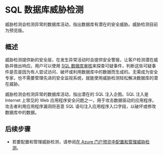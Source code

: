 <properties
    pageTitle="威胁检测 - Azure SQL 数据库 | Azure"
    description="威胁检测会检测异常的数据库活动，指出数据库有潜在的安全威胁。"
    services="sql-database"
    documentationcenter=""
    author="ronitr"
    manager="jhubbard"
    editor="v-romcal" />
<tags
    ms.assetid="b50d232a-4225-46ed-91e7-75288f55ee84"
    ms.service="sql-database"
    ms.custom="secure and protect"
    ms.devlang="NA"
    ms.topic="article"
    ms.tgt_pltfrm="NA"
    ms.workload="data-services"
    ms.date="07/10/2016"
    wacn.date="03/24/2017"
    ms.author="ronmat; ronitr" />  


# SQL 数据库威胁检测

威胁检测会检测异常的数据库活动，指出数据库有潜在的安全威胁。威胁检测目前为预览版。

## 概述

威胁检测提供新的安全层，在发生异常活动时会提供安全警报，让客户检测潜在威胁并做出响应。用户可以使用 [SQL 数据库审核](/documentation/articles/sql-database-auditing/)来探查可疑事件，判断这些可疑事件是否是因为有人尝试访问、破坏或利用数据库中的数据而生成的。无需成为安全专家，也不需要管理先进的安全监视系统，就能使用威胁检测轻松解决数据库的潜在威胁。

威胁检测会检测异常的数据库活动，指出潜在的 SQL 注入企图。SQL 注入是 Internet 上常见的 Web 应用程序安全问题之一，用于攻击数据驱动的应用程序。攻击者利用应用程序漏洞将恶意 SQL 语句注入应用程序入口字段，以破坏或修改数据库中的数据。

## 后续步骤

* 若要配置和管理威胁检测，请参阅[在 Azure 门户预览中配置和管理威胁检测](/documentation/articles/sql-database-threat-detection-portal/)。

<!---HONumber=Mooncake_0320_2017-->